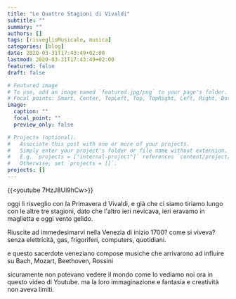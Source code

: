 ```yaml
---
title: "Le Quattro Stagioni di Vivaldi"
subtitle: ""
summary: ""
authors: []
tags: [risveglioMusicale, musica]
categories: [blog]
date: 2020-03-31T17:43:49+02:00
lastmod: 2020-03-31T17:43:49+02:00
featured: false
draft: false

# Featured image
# To use, add an image named `featured.jpg/png` to your page's folder.
# Focal points: Smart, Center, TopLeft, Top, TopRight, Left, Right, BottomLeft, Bottom, BottomRight.
image:
  caption: ""
  focal_point: ""
  preview_only: false

# Projects (optional).
#   Associate this post with one or more of your projects.
#   Simply enter your project's folder or file name without extension.
#   E.g. `projects = ["internal-project"]` references `content/project/deep-learning/index.md`.
#   Otherwise, set `projects = []`.
projects: []
---
```


{{<youtube 7HzJ8Ul9hCw>}}

oggi li risveglio con la Primavera d Vivaldi, e già che ci siamo tiriamo lungo con le altre tre stagioni, dato che l'altro ieri nevicava, ieri eravamo in maglietta e oggi vento gelido.

Riuscite ad immedesimarvi nella Venezia di inizio 1700?
come si viveva? senza elettricità, gas, frigoriferi, computers, quotidiani.

e questo sacerdote veneziano compose musiche che arrivarono ad influire su Bach, Mozart, Beethoven, Rossini

sicuramente non potevano vedere il mondo come lo vediamo noi ora in questo video di Youtube.
ma la loro immaginazione e fantasia e creatività non aveva limiti.
